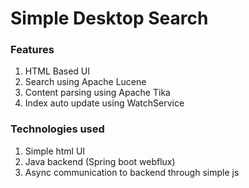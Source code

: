 # Simple Desktop Search

### Features

1. HTML Based UI
2. Search using Apache Lucene
3. Content parsing using Apache Tika
4. Index auto update using WatchService 

### Technologies used

1. Simple html UI
2. Java backend (Spring boot webflux)
3. Async communication to backend through simple js
